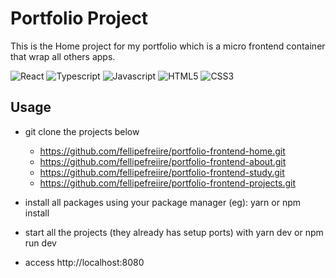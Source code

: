 # Portfolio Project

This is the Home project for my portfolio which is a micro frontend container that wrap all others apps.

<!-- PROJECT SHIELDS -->
![React][react-shield]
![Typescript][typescript-shield]
![Javascript][javascript-shield]
![HTML5][html5-shield]
![CSS3][css3-shield]


## Usage

- git clone the projects below
  - https://github.com/fellipefreiire/portfolio-frontend-home.git
  - https://github.com/fellipefreiire/portfolio-frontend-about.git
  - https://github.com/fellipefreiire/portfolio-frontend-study.git
  - https://github.com/fellipefreiire/portfolio-frontend-projects.git

- install all packages using your package manager (eg):
yarn or npm install

- start all the projects (they already has setup ports) with yarn dev or npm run dev

- access http://localhost:8080


<!-- PROJECT SHIELDS -->
[react-shield]: https://img.shields.io/badge/-React-black.svg?logo=react&colorB=20232a&logoColor=61dafb
[html5-shield]: https://img.shields.io/badge/-HTML5-black.svg?logo=html5&colorB=E34F26&logoColor=white
[css3-shield]: https://img.shields.io/badge/-CSS3-black.svg?logo=css3&colorB=1572B6&logoColor=white
[sass-shield]: https://img.shields.io/badge/-SASS-black.svg?logo=sass&colorB=CC6699&logoColor=white
[angular-shield]: https://img.shields.io/badge/-Angular-black.svg?logo=angular&colorB=DD0031&logoColor=white
[java-shield]: https://img.shields.io/badge/-Java-black.svg?logoColor=white&logo=java&&colorB=007396
[javascript-shield]: https://img.shields.io/badge/-JavaScript-black.svg?logoColor=white&logo=javascript&&colorB=F7DF1E
[typescript-shield]: https://img.shields.io/badge/-TypeScript-black.svg?logoColor=white&logo=typescript&&colorB=007ACC
[jquery-shield]: https://img.shields.io/badge/-jQuery-white.svg?logo=jquery&colorB=0769AD&logoColor=white
[spring-shield]: https://img.shields.io/badge/-Spring-white.svg?logo=spring&colorB=6DB33F&logoColor=white
[flutter-shield]: https://img.shields.io/badge/-Flutter-white.svg?logo=flutter&logoColor=white&colorB=02569B
[android-shield]: https://img.shields.io/badge/-Android-white.svg?logo=android&logoColor=white&colorB=3DDC84
[apple-shield]: https://img.shields.io/badge/-Apple-white.svg?logo=apple&logoColor=white&colorB=999999